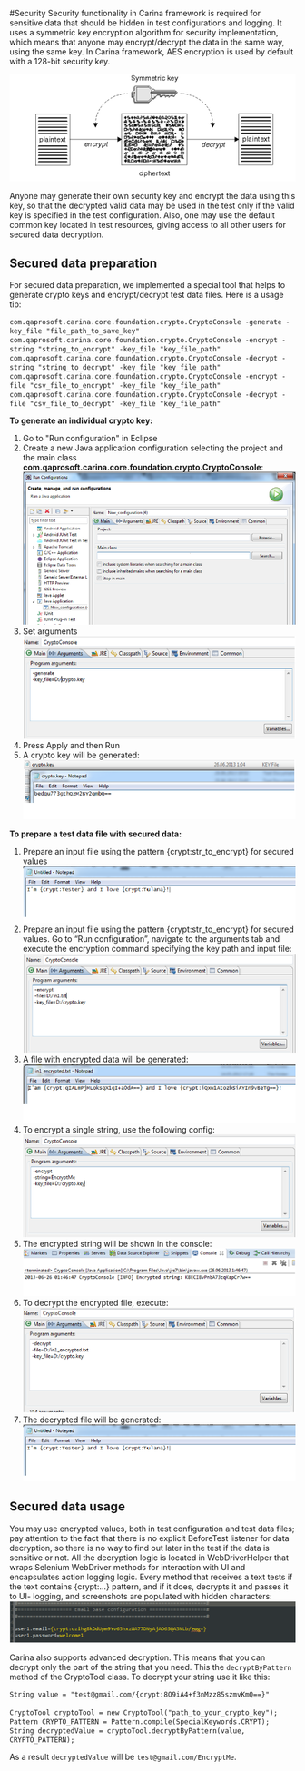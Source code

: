 #Security
Security functionality in Carina framework is required for sensitive data that should be hidden in test configurations and logging. It uses a symmetric key encryption algorithm for security implementation, which means that anyone may encrypt/decrypt the data in the same way, using the same key. In Carina framework, AES encryption is used by default with a 128-bit security key.

![Security Algorithm](../img/security-alg.png)

Anyone may generate their own security key and encrypt the data using this key, so that the decrypted valid data may be used in the test only if the valid key is specified in the test configuration. Also, one may use the default common key located in test resources, giving access to all other users for secured data decryption.

## Secured data preparation
For secured data preparation, we implemented a special tool that helps to generate crypto keys and encrypt/decrypt test data files. Here is a usage tip:
```
com.qaprosoft.carina.core.foundation.crypto.CryptoConsole -generate -key_file "file_path_to_save_key"
com.qaprosoft.carina.core.foundation.crypto.CryptoConsole -encrypt -string "string_to_encrypt" -key_file "key_file_path"
com.qaprosoft.carina.core.foundation.crypto.CryptoConsole -decrypt -string "string_to_decrypt" -key_file "key_file_path"
com.qaprosoft.carina.core.foundation.crypto.CryptoConsole -encrypt -file "csv_file_to_encrypt" -key_file "key_file_path"
com.qaprosoft.carina.core.foundation.crypto.CryptoConsole -decrypt -file "csv_file_to_decrypt" -key_file "key_file_path"
```

**To generate an individual crypto key:**

1. Go to "Run configuration" in Eclipse
2. Create a new Java application configuration selecting the project and the main class **com.qaprosoft.carina.core.foundation.crypto.CryptoConsole**:
![Security Config 1](../img/security-config-1.png)
3. Set arguments
![Security Config 2](../img/security-config-2.png)
4. Press Apply and then Run
5. A crypto key will be generated:
![Security Config 3](../img/security-config-3.png)

**To prepare a test data file with secured data:**

1. Prepare an input file  using the pattern {crypt:str_to_encrypt} for secured values
![Security Config 4](../img/security-config4.png)
2. Prepare an input file  using the pattern {crypt:str_to_encrypt} for secured values.
Go to “Run configuration”, navigate to the arguments tab and execute the encryption command specifying the key path and input file:
![Security Config 5](../img/security-config5.png)
3. A file with encrypted data will be generated:
![Security Config 6](../img/security-config6.png)
4. To encrypt a single string, use the following config:
![Security Config 7](../img/security-config7.png)
5. The encrypted string will be shown in the console:
![Security Config 8](../img/security-config-8.png)
6. To decrypt the encrypted file, execute:
![Security Config 9](../img/security-config-9.png)
7. The decrypted file will be generated:
![Security Config 4](../img/security-config4.png)

## Secured data usage
You may use encrypted values, both in test configuration and test data files; pay attention to the fact that there is no explicit BeforeTest listener for data decryption, so there is no way to find out later in the test if the data is sensitive or not. All the decryption logic is located in WebDriverHelper that wraps Selenium WebDriver methods for interaction with UI and encapsulates action logging logic. Every method that receives a text tests if the text contains {crypt:...} pattern, and if it does, decrypts it and passes it to UI- logging, and screenshots are populated with hidden characters:
![Security Config 11](../img/security-config-11.png)

Сarina also supports advanced decryption. This means that you can decrypt only the part of the string that you need. This the `decryptByPattern` method of the CryptoTool class.
To decrypt your string use it like this:
```
String value = "test@gmail.com/{crypt:8O9iA4+f3nMzz85szmvKmQ==}"

CryptoTool cryptoTool = new CryptoTool("path_to_your_crypto_key");
Pattern CRYPTO_PATTERN = Pattern.compile(SpecialKeywords.CRYPT);
String decryptedValue = cryptoTool.decryptByPattern(value, CRYPTO_PATTERN);
```
As a result `decryptedValue` will be `test@gmail.com/EncryptMe`.
